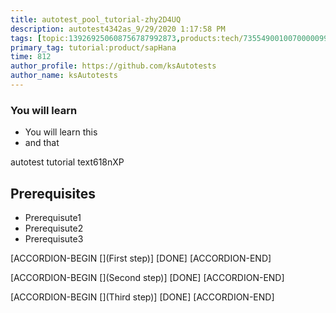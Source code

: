 ```yaml
---
title: autotest_pool_tutorial-zhy2D4UQ
description: autotest4342as_9/29/2020 1:17:58 PM
tags: [topic:139269250608756787992873,products:tech/73554900100700000996,tutorial:experience/advanced]
primary_tag: tutorial:product/sapHana
time: 812
author_profile: https://github.com/ksAutotests
author_name: ksAutotests
---
```

### You will learn
- You will learn this
- and that

autotest tutorial text618nXP

## Prerequisites
- Prerequisute1
- Prerequisute2
- Prerequisute3

[ACCORDION-BEGIN [](First step)]
[DONE]
[ACCORDION-END]

[ACCORDION-BEGIN [](Second step)]
[DONE]
[ACCORDION-END]

[ACCORDION-BEGIN [](Third step)]
[DONE]
[ACCORDION-END]

